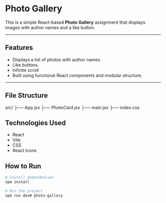 # Photo Gallery 

This is a simple React-based **Photo Gallery** assignment that displays images with author names and a like button.

---

## Features
- Displays a list of photos with author names.
- Like buttons.
- Infinite scroll
- Built using functional React components and modular structure.

---

## File Structure
src/
├── App.jsx
├── PhotoCard.jsx
├── main.jsx 
├── index.css

## Technologies Used
- React
- Vite
- CSS
- React Icons

## How to Run
```bash
# Install dependencies
npm install

# Run the project
npm run dev#   p h o t o - g a l l e r y 
 
 
